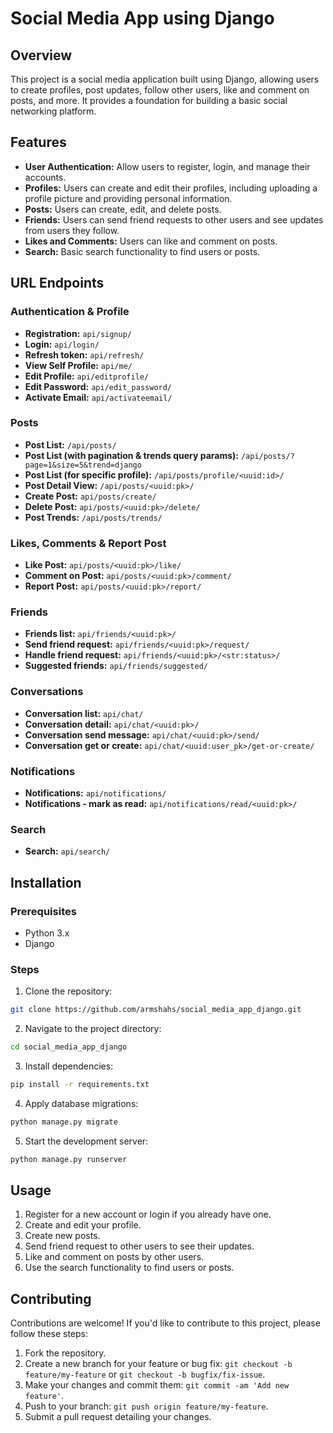 # Social Media App using Django

## Overview

This project is a social media application built using Django, allowing users to create profiles, post updates, follow other users, like and comment on posts, and more. It provides a foundation for building a basic social networking platform.

## Features

- **User Authentication:** Allow users to register, login, and manage their accounts.
- **Profiles:** Users can create and edit their profiles, including uploading a profile picture and providing personal information.
- **Posts:** Users can create, edit, and delete posts.
- **Friends:** Users can send friend requests to other users and see updates from users they follow.
- **Likes and Comments:** Users can like and comment on posts.
- **Search:** Basic search functionality to find users or posts.


## URL Endpoints

### Authentication & Profile

- **Registration:** `api/signup/`
- **Login:** `api/login/`
- **Refresh token:** `api/refresh/`
- **View Self Profile:** `api/me/`
- **Edit Profile:** `api/editprofile/`
- **Edit Password:** `api/edit_password/`
- **Activate Email:** `api/activateemail/`

### Posts

- **Post List:** `/api/posts/`
- **Post List (with pagination & trends query params):** `/api/posts/?page=1&size=5&trend=django`
- **Post List (for specific profile):** `/api/posts/profile/<uuid:id>/`
- **Post Detail View:** `/api/posts/<uuid:pk>/`
- **Create Post:** `api/posts/create/`
- **Delete Post:** `api/posts/<uuid:pk>/delete/`
- **Post Trends:** `/api/posts/trends/`

### Likes, Comments & Report Post

- **Like Post:** `api/posts/<uuid:pk>/like/`
- **Comment on Post:** `api/posts/<uuid:pk>/comment/`
- **Report Post:** `api/posts/<uuid:pk>/report/`

### Friends

- **Friends list:** `api/friends/<uuid:pk>/`
- **Send friend request:** `api/friends/<uuid:pk>/request/`
- **Handle friend request:** `api/friends/<uuid:pk>/<str:status>/`
- **Suggested friends:** `api/friends/suggested/`


### Conversations

- **Conversation list:** `api/chat/`
- **Conversation detail:** `api/chat/<uuid:pk>/`
- **Conversation send message:** `api/chat/<uuid:pk>/send/`
- **Conversation get or create:** `api/chat/<uuid:user_pk>/get-or-create/`


 ### Notifications

 - **Notifications:** `api/notifications/`
 - **Notifications - mark as read:** `api/notifications/read/<uuid:pk>/`

### Search

- **Search:** `api/search/`

## Installation

### Prerequisites

- Python 3.x
- Django

### Steps

1. Clone the repository:

```bash
git clone https://github.com/armshahs/social_media_app_django.git
```

2. Navigate to the project directory:

```bash
cd social_media_app_django
```

3. Install dependencies:

```bash
pip install -r requirements.txt
```

4. Apply database migrations:

```bash
python manage.py migrate
```

5. Start the development server:

```bash
python manage.py runserver
```


## Usage

1. Register for a new account or login if you already have one.
2. Create and edit your profile.
3. Create new posts.
4. Send friend request to other users to see their updates.
5. Like and comment on posts by other users.
6. Use the search functionality to find users or posts.

## Contributing

Contributions are welcome! If you'd like to contribute to this project, please follow these steps:

1. Fork the repository.
2. Create a new branch for your feature or bug fix: `git checkout -b feature/my-feature` or `git checkout -b bugfix/fix-issue`.
3. Make your changes and commit them: `git commit -am 'Add new feature'`.
4. Push to your branch: `git push origin feature/my-feature`.
5. Submit a pull request detailing your changes.

